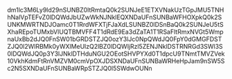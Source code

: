 dm1lc3M6Ly9ld29nSUNBZ0ltRmtaQ0k2SUNJeE1ETXVNakUzTGpJMU5TNHhNalVpTEFvZ0lDQWdJbUZwWkNJNklEQXNDaUFnSUNBaWFHOXpkQ0k2SUNKMWRTNDJOamc0T1RrdWFXTjFJaXdLSUNBZ0lDSnBaQ0k2SUNJeU5tSXhaREpoTUMxbVlUQTBMVFF4T1dRdE9Ea3dZaTA1T1RSaFltRmxNVGt5WmpnaUxBb2dJQ0FnSW01bGRDSTZJQ0ozY3lJc0NpQWdJQ0FpY0dGMGFDSTZJQ0l2WlRBMk0yWXlMeUlzQ2lBZ0lDQWljRzl5ZENJNklDSTRNRGd3SWl3S0lDQWdJQ0p3Y3lJNklDTHduNGU2OEotSHVPYXd0T1dpcU9TNmtTMVZVek10VkhKdmFtRnVMZVM0cmVpOXJDSXNDaUFnSUNBaWRHeHpJam9nSW5Sc2N5SXNDaUFnSUNBaWRpSTZJQ0l5SWdwOUNn
